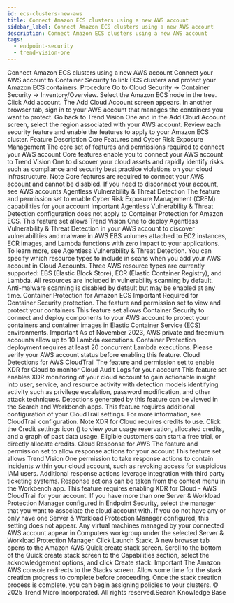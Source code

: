 ```yaml
---
id: ecs-clusters-new-aws
title: Connect Amazon ECS clusters using a new AWS account
sidebar_label: Connect Amazon ECS clusters using a new AWS account
description: Connect Amazon ECS clusters using a new AWS account
tags:
  - endpoint-security
  - trend-vision-one
---
```


 Connect Amazon ECS clusters using a new AWS account Connect your AWS account to Container Security to link ECS clusters and protect your Amazon ECS containers. Procedure Go to Cloud Security → Container Security → Inventory/Overview. Select the Amazon ECS node in the tree. Click Add account. The Add Cloud Account screen appears. In another browser tab, sign in to your AWS account that manages the containers you want to protect. Go back to Trend Vision One and in the Add Cloud Account screen, select the region associated with your AWS account. Review each security feature and enable the features to apply to your Amazon ECS cluster. Feature Description Core Features and Cyber Risk Exposure Management The core set of features and permissions required to connect your AWS account Core features enable you to connect your AWS account to Trend Vision One to discover your cloud assets and rapidly identify risks such as compliance and security best practice violations on your cloud infrastructure. Note Core features are required to connect your AWS account and cannot be disabled. If you need to disconnect your account, see AWS accounts Agentless Vulnerability & Threat Detection The feature and permission set to enable Cyber Risk Exposure Management (CREM) capabilities for your account Important Agentless Vulnerability & Threat Detection configuration does not apply to Container Protection for Amazon ECS. This feature set allows Trend Vision One to deploy Agentless Vulnerability & Threat Detection in your AWS account to discover vulnerabilities and malware in AWS EBS volumes attached to EC2 instances, ECR images, and Lambda functions with zero impact to your applications. To learn more, see Agentless Vulnerability & Threat Detection. You can specify which resource types to include in scans when you add your AWS account in Cloud Accounts. Three AWS resource types are currently supported: EBS (Elastic Block Store), ECR (Elastic Container Registry), and Lambda. All resources are included in vulnerability scanning by default. Anti-malware scanning is disabled by default but may be enabled at any time. Container Protection for Amazon ECS Important Required for Container Security protection. The feature and permission set to view and protect your containers This feature set allows Container Security to connect and deploy components to your AWS account to protect your containers and container images in Elastic Container Service (ECS) environments. Important As of November 2023, AWS private and freemium accounts allow up to 10 Lambda executions. Container Protection deployment requires at least 20 concurrent Lambda executions. Please verify your AWS account status before enabling this feature. Cloud Detections for AWS CloudTrail The feature and permission set to enable XDR for Cloud to monitor Cloud Audit Logs for your account This feature set enables XDR monitoring of your cloud account to gain actionable insight into user, service, and resource activity with detection models identifying activity such as privilege escalation, password modification, and other attack techniques. Detections generated by this feature can be viewed in the Search and Workbench apps. This feature requires additional configuration of your CloudTrail settings. For more information, see CloudTrail configuration. Note XDR for Cloud requires credits to use. Click the Credit settings icon () to view your usage reservation, allocated credits, and a graph of past data usage. Eligible customers can start a free trial, or directly allocate credits. Cloud Response for AWS The feature and permission set to allow response actions for your account This feature set allows Trend Vision One permission to take response actions to contain incidents within your cloud account, such as revoking access for suspicious IAM users. Additional response actions leverage integration with third party ticketing systems. Response actions can be taken from the context menu in the Workbench app. This feature requires enabling XDR for Cloud - AWS CloudTrail for your account. If you have more than one Server & Workload Protection Manager configured in Endpoint Security, select the manager that you want to associate the cloud account with. If you do not have any or only have one Server & Workload Protection Manager configured, this setting does not appear. Any virtual machines managed by your connected AWS account appear in Computers workgroup under the selected Server & Workload Protection Manager. Click Launch Stack. A new browser tab opens to the Amazon AWS Quick create stack screen. Scroll to the bottom of the Quick create stack screen to the Capabilities section, select the acknowledgement options, and click Create stack. Important The Amazon AWS console redirects to the Stacks screen. Allow some time for the stack creation progress to complete before proceeding. Once the stack creation process is complete, you can begin assigning policies to your clusters. © 2025 Trend Micro Incorporated. All rights reserved.Search Knowledge Base
